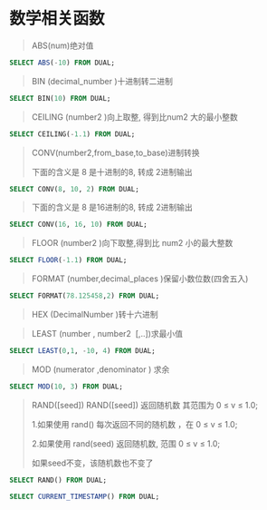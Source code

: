 # 数学相关函数

> ABS(num)绝对值
>
```sql
SELECT ABS(-10) FROM DUAL;
```

> BIN (decimal_number )十进制转二进制
>
```sql
SELECT BIN(10) FROM DUAL;
```

> CEILING (number2 )向上取整, 得到比num2 大的最小整数
>
```sql
SELECT CEILING(-1.1) FROM DUAL;
```

> CONV(number2,from_base,to_base)进制转换
>
> 下面的含义是 8 是十进制的8, 转成 2进制输出
>
```sql
SELECT CONV(8, 10, 2) FROM DUAL;
```

> 下面的含义是 8 是16进制的8, 转成 2进制输出
>
```sql
SELECT CONV(16, 16, 10) FROM DUAL;
```

> FLOOR (number2 )向下取整,得到比 num2 小的最大整数
>
```sql
SELECT FLOOR(-1.1) FROM DUAL;
```

> FORMAT (number,decimal_places )保留小数位数(四舍五入)
>
```sql
SELECT FORMAT(78.125458,2) FROM DUAL;
```
> HEX (DecimalNumber )转十六进制
>

> LEAST (number , number2  [,..])求最小值
>
```sql
SELECT LEAST(0,1, -10, 4) FROM DUAL;
```

> MOD (numerator ,denominator )	求余
>
```sql
SELECT MOD(10, 3) FROM DUAL;
```

> RAND([seed])	RAND([seed]) 返回随机数 其范围为 0 ≤ v ≤ 1.0;
>
> 1.如果使用 rand() 每次返回不同的随机数 ，在 0 ≤ v ≤ 1.0;
>
> 2.如果使用 rand(seed) 返回随机数, 范围 0 ≤ v ≤ 1.0;  
>
>如果seed不变，该随机数也不变了
>
```sql
SELECT RAND() FROM DUAL;

SELECT CURRENT_TIMESTAMP() FROM DUAL;
```


